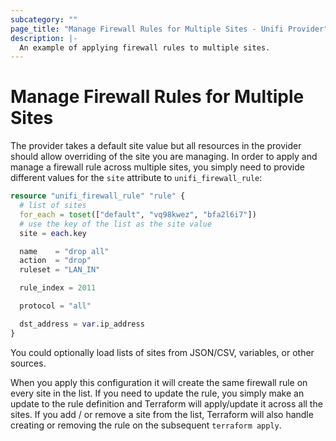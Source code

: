 ```yaml
---
subcategory: ""
page_title: "Manage Firewall Rules for Multiple Sites - Unifi Provider"
description: |-
  An example of applying firewall rules to multiple sites.
---
```


# Manage Firewall Rules for Multiple Sites

The provider takes a default site value but all resources in the provider should allow overriding of the
site you are managing. In order to apply and manage a firewall rule across multiple sites, you simply
need to provide different values for the `site` attribute to `unifi_firewall_rule`:

```terraform
resource "unifi_firewall_rule" "rule" {
  # list of sites
  for_each = toset(["default", "vq98kwez", "bfa2l6i7"])
  # use the key of the list as the site value
  site = each.key

  name    = "drop all"
  action  = "drop"
  ruleset = "LAN_IN"

  rule_index = 2011

  protocol = "all"

  dst_address = var.ip_address
}
```

You could optionally load lists of sites from JSON/CSV, variables, or other sources.

When you apply this configuration it will create the same firewall rule on every site in the list.
If you need to update the rule, you simply make an update to the rule definition and Terraform will
apply/update it across all the sites. If you add / or remove a site from the list, Terraform will also
handle creating or removing the rule on the subsequent `terraform apply`.
